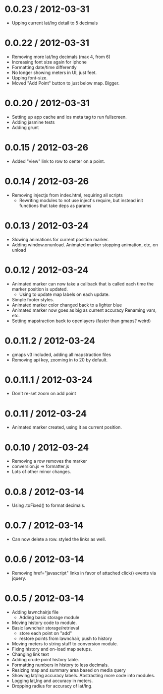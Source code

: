 
0.0.23 / 2012-03-31 
==================

  * Upping current lat/lng detail to 5 decimals

0.0.22 / 2012-03-31 
==================

  * Removing more lat/lng decimals (max 4, from 6) 
  * Increasing font size again for iphone 
  * Formatting date/time differently 
  * No longer showing meters in UI, just feet.
  * Upping font-size. 
  * Moved "Add Point" button to just below map. Bigger.

0.0.20 / 2012-03-31 
==================

  * Setting up app cache and ios meta tag to run fullscreen.
  * Adding jasmine tests
  * Adding grunt

0.0.15 / 2012-03-26 
==================

  * Added "view" link to row to center on a point.

0.0.14 / 2012-03-26 
==================

  * Removing injectjs from index.html, requiring all scripts 
    * Rewriting modules to not use inject's require, but instead init functions that take deps as params 

0.0.13 / 2012-03-24 
==================

  * Slowing animations for current position marker.
  * Adding window.onunload. Animated marker stopping animation, etc, on unload

0.0.12 / 2012-03-24 
==================

  * Animated marker can now take a callback that is called each time the marker position is updated. 
    * Using to update map labels on each update.
  * Simple footer styles.
  * Animated marker color changed back to a lighter blue 
  * Animated marker now goes as big as current accuracy Renaming vars, etc.
  * Setting mapstraction back to openlayers (faster than gmaps? weird)

0.0.11.2 / 2012-03-24 
==================

  * gmaps v3 included, adding all mapstraction files
  * Removing api key, zooming in to 20 by default.

0.0.11.1 / 2012-03-24 
==================

  * Don't re-set zoom on add point

0.0.11 / 2012-03-24 
==================

  * Animated marker created, using it as current position.

0.0.10 / 2012-03-24 
==================
  * Removing a row removes the marker
  * conversion.js => formatter.js
  * Lots of other minor changes.

0.0.8 / 2012-03-14 
==================

  * Using .toFixed() to format decimals.

0.0.7 / 2012-03-14 
==================

  * Can now delete a row. styled the links as well.

0.0.6 / 2012-03-14 
==================

  * Removing href="javascript" links in favor of attached click() events via jquery.

0.0.5 / 2012-03-14 
==================

  * Adding lawnchairjs file 
    * Adding basic storage module 
  * Moving history code to module. 
  * Basic lawnchair storage/retrieval 
    * store each point on "add" 
    * restore points from lawnchair, push to history 
  * Moving meters to string stuff to conversion module. 
  * Fixing history and on-load map setups.
  * Changing link text 
  * Adding crude point history table. 
  * Formatting numbers in history to less decimals. 
  * Resizing map and summary area based on media query 
  * Showing lat/lng accuracy labels. Abstracting more code into modules.
  * Logging lat,lng and accuracy in meters.
  * Dropping radius for accuracy of lat/lng.
